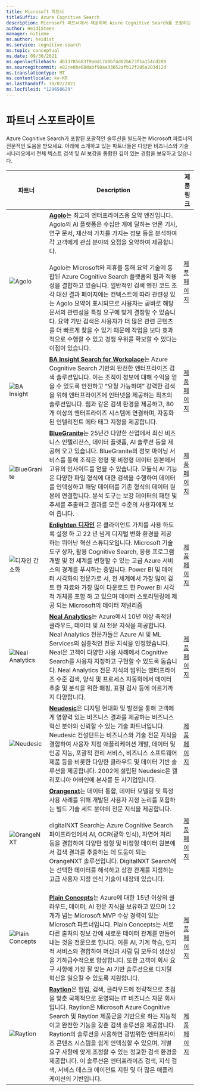 ```yaml
---
title: Microsoft 파트너
titleSuffix: Azure Cognitive Search
description: Microsoft 파트너에서 제공하며 Azure Cognitive Search를 포함하는 엔드투엔드 솔루션에 대해 알아봅니다.
author: HeidiSteen
manager: nitinme
ms.author: heidist
ms.service: cognitive-search
ms.topic: conceptual
ms.date: 09/30/2021
ms.openlocfilehash: db13785683f9a0d17d0bf4d02b673f1a154cd289
ms.sourcegitcommit: e82ce0be68dabf98aa33052afb12f205a203d12d
ms.translationtype: MT
ms.contentlocale: ko-KR
ms.lasthandoff: 10/07/2021
ms.locfileid: "129658629"
---
```

# <a name="partner-spotlight"></a>파트너 스포트라이트

Azure Cognitive Search가 포함된 포괄적인 솔루션을 빌드하는 Microsoft 파트너의 전문적인 도움을 받으세요. 아래에 소개하고 있는 파트너들은 다양한 비즈니스와 기술 시나리오에서 전체 텍스트 검색 및 AI 보강을 통합한 깊이 있는 경험을 보유하고 있습니다.

| 파트너 | Description | 제품 링크 |
|---------|-------------|----------------------|
| ![Agolo](media/resource-partners/agolo-logo.png "Agolo 회사 로고") | [**Agolo**](https://www.agolo.com)는 최고의 엔터프라이즈용 요약 엔진입니다. Agolo의 AI 플랫폼은 수십만 개에 달하는 언론 기사, 연구 문서, 재산적 가치를 가지는 정보 등을 분석하여 각 고객에게 관심 분야의 요점을 요약하여 제공합니다. </br></br>Agolo는 Microsoft와 제휴를 통해 요약 기술에 통합된 Azure Cognitive Search 플랫폼의 힘과 적용성을 결합하고 있습니다. 일반적인 검색 엔진 코드 조각 대신 결과 페이지에는 컨텍스트에 따라 관련성 있는 Agolo 요약이 표시되므로 사용자는 곧바로 해당 문서의 관련성을 특정 요구에 맞게 결정할 수 있습니다. 요약 기반 검색은 사용자가 더 많은 관련 콘텐츠를 더 빠르게 찾을 수 있기 때문에 작업을 보다 효과적으로 수행할 수 있고 경쟁 우위를 확보할 수 있다는 이점이 있습니다. | [제품 페이지](https://www.agolo.com/microsoft-azure-cognitive-search ) |
| ![BA Insight](media/resource-partners/ba-insight-logo.png "BA Insights 회사 로고") | [**BA Insight Search for Workplace**](https://www.bainsight.com/azure-search/)는 Azure Cognitive Search 기반의 완전한 엔터프라이즈 검색 솔루션입니다. 이는 조직이 정보에 대해 수익을 얻을 수 있도록 안전하고 “요청 가능하며” 강력한 검색을 위해 엔터프라이즈에 인터넷을 제공하는 최초의 솔루션입니다. 웹과 같은 검색 환경을 제공하고, 80개 이상의 엔터프라이즈 시스템에 연결하며, 자동화된 인텔리전트 메타 태그 지정을 제공합니다. | [제품 페이지](https://www.bainsight.com/azure-search/) |
| ![BlueGranite](media/resource-partners/blue-granite-full-color.png "Blue Granite 회사 로고") | [**BlueGranite**](https://www.bluegranite.com/)는 25년간 다양한 산업에서 최신 비즈니스 인텔리전스, 데이터 플랫폼, AI 솔루션 등을 제공해 오고 있습니다. BlueGranite의 정보 마이닝 서비스를 통해 조직은 정형 및 비정형 데이터 원본에서 고유의 인사이트를 얻을 수 있습니다. 모듈식 AI 기능은 다양한 파일 형식에 대한 검색을 수행하여 데이터를 인덱싱하고 해당 데이터를 기존 형식의 데이터 원본에 연결합니다. 분석 도구는 보강 데이터의 패턴 및 추세를 추출하고 결과를 모든 수준의 사용자에게 보여 줍니다. | [제품 페이지](https://www.bluegranite.com/knowledge-mining) |
| ![디자인 간소화](media/resource-partners/enlighten-ver2.png "Enlighten 디자인 회사 로고") | [**Enlighten 디자인**](https://www.enlighten.co.nz) 은 클라이언트 가치를 사용 하도록 설정 하 고 22 년 넘게 디지털 변화 환경을 제공 하는 뛰어난 혁신 스튜디오입니다. Microsoft 기술 도구 상자, 활용 Cognitive Search, 응용 프로그램 개발 및 전 세계를 변형할 수 있는 고급 Azure 서비스의 경계를 푸시하는 중입니다. Power BI 및 데이터 시각화의 전문가로 서, 전 세계에서 가장 많이 검토 한 자료와 가장 많이 다운로드 한 Power BI 시각적 개체를 포함 하 고 있으며 데이터 스토리텔링에 제공 되는 Microsoft의 데이터 저널리즘 | [제품 페이지](https://www.enlighten.co.nz/Services/Data-Visualisation/Azure-Cognitive-Search) |
| ![Neal Analytics](media/resource-partners/neal-analytics-logo.png "Neal Analytics 회사 로고") | [**Neal Analytics**](https://nealanalytics.com/)는 Azure에서 10년 이상 축적된 클라우드, 데이터 및 AI 전문 지식을 제공합니다. Neal Analytics 전문가들은 Azure AI 및 ML Services의 심층적인 전문 지식을 인정했습니다. Neal은 고객이 다양한 사용 사례에서 Cognitive Search를 사용자 지정하고 구현할 수 있도록 돕습니다. Neal Analytics 전문 지식의 범위는 엔터프라이즈 수준 검색, 양식 및 프로세스 자동화에서 데이터 추출 및 분석을 위한 매핑, 표절 검사 등에 이르기까지 다양합니다. | [제품 페이지](https://go.nealanalytics.com/cognitive-search)|
| ![Neudesic](media/resource-partners/neudesic-logo.png "Neudesic 회사 로고") | [**Neudesic**](https://www.neudesic.com/)은 디지털 현대화 및 발전을 통해 고객에게 영향력 있는 비즈니스 결과를 제공하는 비즈니스 혁신 분야의 신뢰할 수 있는 기술 파트너입니다. Neudesic 컨설턴트는 비즈니스와 기술 전문 지식을 결합하여 사용자 지정 애플리케이션 개발, 데이터 및 인공 지능, 포괄적 관리 서비스, 비즈니스 소프트웨어 제품 등을 비롯한 다양한 클라우드 및 데이터 기반 솔루션을 제공합니다. 2002에 설립된 Neudesic은 캘리포니아 어바인에 본사를 둔 사기업입니다. | [제품 페이지](https://www.neudesic.com/services/modern-workplace/document-intelligence-platform-schedule-demo/)|
| ![OrangeNXT](media/resource-partners/orangenxt-beldmerk-boven-160px.png "OrangeNXT 회사 로고") | [**Orangenxt**](https://orangenxt.com/)는 데이터 통합, 데이터 모델링 및 특정 사용 사례를 위해 개발된 사용자 지정 논리를 포함하는 빌드 기술 세트 분야의 전문 지식을 제공합니다.</br></br>digitalNXT Search는 Azure Cognitive Search 파이프라인에서 AI, OCR(광학 인식), 자연어 처리 등을 결합하여 다양한 정형 및 비정형 데이터 원본에서 검색 결과를 추출하는 데 도움이 되는 OrangeNXT 솔루션입니다. DigitalNXT Search에는 선택한 데이터를 해석하고 상관 관계를 지정하는 고급 사용자 지정 인식 기술이 내장돼 있습니다.</br></br>| [제품 페이지](https://orangenxt.com/solutions/digitalnxt/digitalnxt-search/)|
| ![Plain Concepts](media/resource-partners/plain-concepts-logo.png "Plain Concepts 회사 로고") | [**Plain Concepts**](https://www.plainconcepts.com/contact/)는 Azure에 대한 15년 이상의 클라우드, 데이터, AI 전문 지식을 보유하고 있으며 12개가 넘는 Microsoft MVP 수상 경력이 있는 Microsoft 파트너입니다. Plain Concepts는 서로 다른 출처의 정보 간에 새로운 데이터 관계를 만들어내는 것을 전문으로 합니다. 이를 AI, 기계 학습, 인지적 서비스와 결합하여 머신과 사람 팀 모두의 생산성을 기하급수적으로 향상합니다. 또한 고객이 회사 요구 사항에 가장 잘 맞는 AI 기반 솔루션으로 디지털 혁신을 일으킬 수 있도록 지원합니다.| [제품 페이지](https://www.plainconcepts.com/artificial-intelligence/) |
| ![Raytion](media/resource-partners/raytion-logo-blue.png "Raytion 회사 로고") | [**Raytion**](https://www.raytion.com/)은 협업, 검색, 클라우드에 전략적으로 초점을 맞춘 국제적으로 운영되는 IT 비즈니스 자문 회사입니다. Raytion은 Microsoft Azure Cognitive Search 및 Raytion 제품군을 기반으로 하는 지능적이고 완전한 기능을 갖춘 검색 솔루션을 제공합니다. Raytion의 솔루션을 사용하면 광범위한 엔터프라이즈 콘텐츠 시스템을 쉽게 인덱싱할 수 있으며, 개별 요구 사항에 맞게 조정할 수 있는 정교한 검색 환경을 제공합니다. 이 솔루션은 엔터프라이즈 검색, 지식 검색, 서비스 데스크 에이전트 지원 및 더 많은 애플리케이션의 기반입니다. | [제품 페이지](https://www.raytion.com/connectors) |
